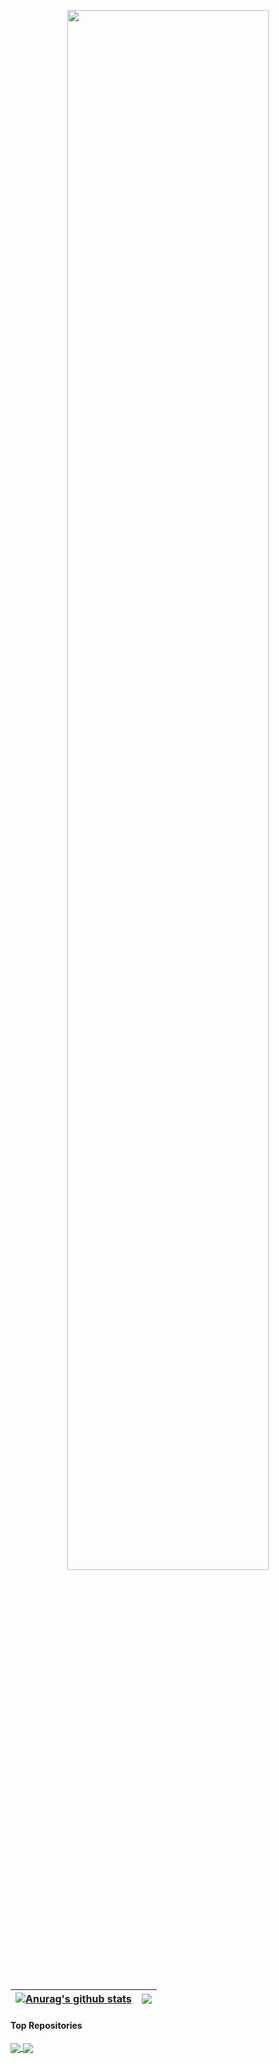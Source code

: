 <p align="center"><a href="https://miatoszs.github.io"><img width="80%" src="./assets/gh-readme-header.png" /></a></p>

<br />




| <a href="https://github.com/anuraghazra/github-readme-stats"><img align="center" src="https://github-readme-stats.vercel.app/api?username=miatoszs&show_icons=true&include_all_commits=true&theme=buefy&hide_border=true" alt="Anurag's github stats" /></a> | <a href="https://github.com/anuraghazra/github-readme-stats"><img align="center" src="https://github-readme-stats.vercel.app/api/top-langs/?username=miatoszs&layout=compact&theme=buefy&hide_border=true" /></a> |
| ------------- | ------------- |

#### Top Repositories


<a href="https://github.com/anuraghazra/github-readme-stats">
  <img align="center" src="https://github-readme-stats.vercel.app/api/pin/?username=miatoszs&repo=github-readme-stats&theme=buefy" />
</a>
<a href="https://github.com/miatoszs/miatoszs.github.io">
  <img align="center" src="https://github-readme-stats.vercel.app/api/pin/?username=miatoszs&repo=miatoszs.github.io&theme=buefy" />
</a>

<br />
<br />
